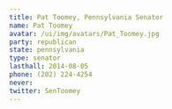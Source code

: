 ```yaml
---
title: Pat Toomey, Pennsylvania Senator
name: Pat Toomey
avatar: /ui/img/avatars/Pat_Toomey.jpg
party: republican
state: pennsylvania
type: senator
lasthall: 2014-08-05
phone: (202) 224-4254
never: 
twitter: SenToomey
---
```

